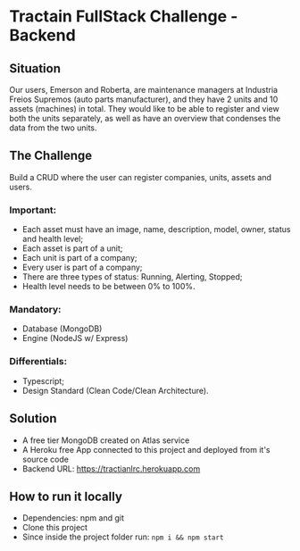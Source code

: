 # Tractain FullStack Challenge - Backend

## Situation

Our users, Emerson and Roberta, are maintenance managers at Industria Freios Supremos (auto parts manufacturer), and they have 2 units and 10 assets (machines) in total. They would like to be able to register and view both the units separately, as well as have an overview that condenses the data from the two units.

## The Challenge

Build a CRUD where the user can register companies, units, assets and users.

### Important:
- Each asset must have an image, name, description, model, owner, status and health level;
- Each asset is part of a unit;
- Each unit is part of a company;
- Every user is part of a company;
- There are three types of status: Running, Alerting, Stopped;
- Health level needs to be between 0% to 100%.

### Mandatory:
- Database (MongoDB)
- Engine (NodeJS w/ Express)

### Differentials:
- Typescript;
- Design Standard (Clean Code/Clean Architecture).

## Solution

- A free tier MongoDB created on Atlas service
- A Heroku free App connected to this project and deployed from it's source code
- Backend URL: https://tractianlrc.herokuapp.com

## How to run it locally
- Dependencies: npm and git
- Clone this project
- Since inside the project folder run: `npm i && npm start`
